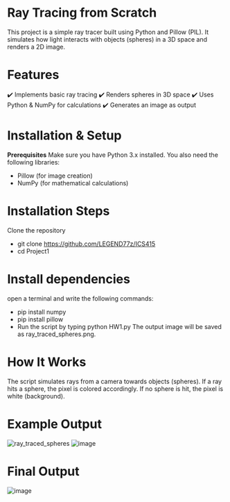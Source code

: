 # Ray Tracing from Scratch
This project is a simple ray tracer built using Python and Pillow (PIL). It simulates how light interacts with objects (spheres) in a 3D space and renders a 2D image.
# Features
✔️ Implements basic ray tracing
✔️ Renders spheres in 3D space
✔️ Uses Python & NumPy for calculations
✔️ Generates an image as output
# Installation & Setup
**Prerequisites**
Make sure you have Python 3.x installed. You also need the following libraries:
- Pillow (for image creation)
- NumPy (for mathematical calculations)
# Installation Steps
Clone the repository
- git clone https://github.com/LEGEND77z/ICS415
- cd Project1
# Install dependencies
open a terminal and write the following commands:
- pip install numpy
- pip install pillow
- Run the script by typing python HW1.py
The output image will be saved as ray_traced_spheres.png.
# How It Works
The script simulates rays from a camera towards objects (spheres).
If a ray hits a sphere, the pixel is colored accordingly.
If no sphere is hit, the pixel is white (background).
# Example Output
![ray_traced_spheres](https://github.com/user-attachments/assets/49d63b80-ab8a-47e9-b58f-d92ef90bd2fd)
![image](https://github.com/user-attachments/assets/9e2edf8f-25d6-4c10-9e03-f82fc0ef2839)
# Final Output
![image](https://github.com/user-attachments/assets/f4a3d12a-4547-4dab-a313-10ee8ea8b147)





